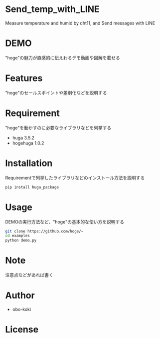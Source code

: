 # Send_temp_with_LINE
Measure temperature and humid by dht11, and Send messages with LINE

# DEMO
"hoge"の魅力が直感的に伝えわるデモ動画や図解を載せる

# Features
"hoge"のセールスポイントや差別化などを説明する

# Requirement
"hoge"を動かすのに必要なライブラリなどを列挙する

* huga 3.5.2
* hogehuga 1.0.2

# Installation
Requirementで列挙したライブラリなどのインストール方法を説明する
```bash
pip install huga_package
```

# Usage
DEMOの実行方法など、"hoge"の基本的な使い方を説明する
```bash
git clone https://github.com/hoge/~
cd examples
python demo.py
```

# Note
注意点などがあれば書く

# Author
* obo-koki

# License